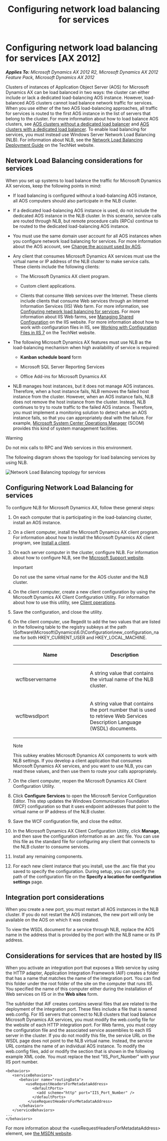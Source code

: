 ﻿---
title: Configuring network load balancing for services
TOCTitle: Configuring network load balancing for services
ms:assetid: 9ecde78e-7da2-4677-b9a2-17f3e7fe16aa
ms:mtpsurl: https://technet.microsoft.com/en-us/library/Hh397322(v=AX.60)
ms:contentKeyID: 36929813
ms.date: 08/30/2013
mtps_version: v=AX.60
---

# Configuring network load balancing for services [AX 2012]


_**Applies To:** Microsoft Dynamics AX 2012 R2, Microsoft Dynamics AX 2012 Feature Pack, Microsoft Dynamics AX 2012_

Clusters of instances of Application Object Server (AOS) for Microsoft Dynamics AX can be load balanced in two ways: the cluster can either include or lack a dedicated load-balancing AOS instance. However, load-balanced AOS clusters cannot load balance network traffic for services. When you use either of the two AOS load-balancing approaches, all traffic for services is routed to the first AOS instance in the list of servers that belong to the cluster. For more information about how to load balance AOS clusters, see [AOS clusters without a dedicated load balancer](aos-clusters-without-a-dedicated-load-balancer.md) and [AOS clusters with a dedicated load balancer](aos-clusters-with-a-dedicated-load-balancer.md). To enable load balancing for services, you must instead use Windows Server Network Load Balancing (NLB). For information about NLB, see the [Network Load Balancing Deployment Guide](http://go.microsoft.com/fwlink/?linkid=225684) on the TechNet website.

## Network Load Balancing considerations for services

When you set up systems to load balance the traffic for Microsoft Dynamics AX services, keep the following points in mind:

  - If load balancing is configured without a load-balancing AOS instance, all AOS computers should also participate in the NLB cluster.

  - If a dedicated load-balancing AOS instance is used, do not include the dedicated AOS instance in the NLB cluster. In this scenario, service calls are routed through NLB, but remote procedure calls (RPCs) continue to be routed to the dedicated load-balancing AOS instance.

  - You must use the same domain user account for all AOS instances when you configure network load balancing for services. For more information about the AOS account, see [Change the account used by AOS](change-the-account-used-by-aos.md).

  - Any client that consumes Microsoft Dynamics AX services must use the virtual name or IP address of the NLB cluster to make service calls. These clients include the following clients:
    
      - The Microsoft Dynamics AX client program.
    
      - Custom client applications.
    
      - Clients that consume Web services over the Internet. These clients include clients that consume Web services through an Internet Information Services (IIS) Web farm. For more information, see [Configuring network load balancing for services](configuring-network-load-balancing-for-services.md). For more information about IIS Web farms, see [Managing Shared Configuration](http://go.microsoft.com/fwlink/?linkid=225687) on the IIS website. For more information about how to work with configuration files in IIS, see [Working with Configuration Files in IIS 7](http://go.microsoft.com/fwlink/?linkid=225688) on the TechNet website.

  - The following Microsoft Dynamics AX features must use NLB as the load-balancing mechanism when high availability of service is required:
    
      - **Kanban schedule board** form
    
      - Microsoft SQL Server Reporting Services
    
      - Office Add-ins for Microsoft Dynamics AX

  - NLB manages host instances, but it does not manage AOS instances. Therefore, when a host instance fails, NLB removes the failed host instance from the cluster. However, when an AOS instance fails, NLB does not remove the host instance from the cluster. Instead, NLB continues to try to route traffic to the failed AOS instance. Therefore, you must implement a monitoring solution to detect when an AOS instance fails, so that you can appropriately deal with the failure. For example, [Microsoft System Center Operations Manager](http://go.microsoft.com/fwlink/?linkid=226205) (SCOM) provides this kind of system management facilities.


> [!WARNING]
> <P>Do not mix calls to RPC and Web services in this environment.</P>



The following diagram shows the topology for load balancing services by using NLB.

![Network Load Balancing topology for services](images/Hh397322.ServicesNLBTopology(AX.60).png "Network Load Balancing topology for services")

## Configuring Network Load Balancing for services

To configure NLB for Microsoft Dynamics AX, follow these general steps:

1.  On each computer that is participating in the load-balancing cluster, install an AOS instance.

2.  On a client computer, install the Microsoft Dynamics AX client program. For information about how to install the Microsoft Dynamics AX client program, see [Install a client](install-a-client.md).

3.  On each server computer in the cluster, configure NLB. For information about how to configure NLB, see the [Microsoft Support website](http://support.microsoft.com/kb/323437).
    

    > [!IMPORTANT]
    > <P>Do not use the same virtual name for the AOS cluster and the NLB cluster.</P>



4.  On the client computer, create a new client configuration by using the Microsoft Dynamics AX Client Configuration Utility. For information about how to use this utility, see [Client operations](client-operations.md).

5.  Save the configuration, and close the utility.

6.  On the client computer, use Regedit to add the two values that are listed in the following table to the registry subkeys at the path \\Software\\Microsoft\\Dynamics\\6.0\\Configuration\\new\_configuration\_name for both HKEY\_CURRENT\_USER and HKEY\_LOCAL\_MACHINE.
    
    <table>
    <colgroup>
    <col style="width: 50%" />
    <col style="width: 50%" />
    </colgroup>
    <thead>
    <tr class="header">
    <th><p>Name</p></th>
    <th><p>Description</p></th>
    </tr>
    </thead>
    <tbody>
    <tr class="odd">
    <td><p>wcflbservername</p></td>
    <td><p>A string value that contains the virtual name of the NLB cluster.</p></td>
    </tr>
    <tr class="even">
    <td><p>wcflbwsdlport</p></td>
    <td><p>A string value that contains the port number that is used to retrieve Web Services Description Language (WSDL) documents.</p></td>
    </tr>
    </tbody>
    </table>
    

    > [!NOTE]
    > <P>This subkey enables Microsoft Dynamics AX components to work with NLB settings. If you develop a client application that consumes Microsoft Dynamics AX services, and you want to use NLB, you can read these values, and then use them to route your calls appropriately.</P>



7.  On the client computer, reopen the Microsoft Dynamics AX Client Configuration Utility.

8.  Click **Configure Services** to open the Microsoft Service Configuration Editor. This step updates the Windows Communication Foundation (WCF) configuration so that it uses endpoint addresses that point to the virtual name or IP address of the NLB cluster.

9.  Save the WCF configuration file, and close the editor.

10. In the Microsoft Dynamics AX Client Configuration Utility, click **Manage**, and then save the configuration information as an .axc file. You can use this file as the standard file for configuring any client that connects to the NLB cluster to consume services.

11. Install any remaining components.

12. For each new client instance that you install, use the .axc file that you saved to specify the configuration. During setup, you can specify the path of the configuration file on the **Specify a location for configuration settings** page.

## Integration port considerations

When you create a new port, you must restart all AOS instances in the NLB cluster. If you do not restart the AOS instances, the new port will only be available on the AOS on which it was created.

To view the WSDL document for a service through NLB, replace the AOS name in the address that is provided by the port with the NLB name or its IP address.

## Considerations for services that are hosted by IIS

When you activate an integration port that exposes a Web service by using the HTTP adapter, Application Integration Framework (AIF) creates a folder that has a name that matches the name of the integration port. You can find this folder under the root folder of the site on the computer that runs IIS. You specified the name of this computer either during the installation of Web services on IIS or in the **Web sites** form.

The subfolder that AIF creates contains several files that are related to the deployment of the integration port. These files include a file that is named web.config. For IIS servers that connect to NLB clusters that load balance Microsoft Dynamics AX services, you must modify the web.config file for the website of each HTTP integration port. For Web farms, you must copy the configuration file and the associated service assemblies to each IIS server in the cluster. If you do not modify this file, the service URL on the WSDL page does not point to the NLB virtual name. Instead, the service URL contains the name of an individual AOS instance. To modify the web.config files, add or modify the section that is shown in the following example XML code. You must replace the text "IIS\_Port\_Number" with your IIS port number.

    <behaviors>
       <serviceBehaviors>
          <behavior name="routingData">
             <useRequestHeadersForMetadataAddress>
                <defaultPorts>
                  <add scheme="http" port="IIS_Port_Number" />
                </defaultPorts>
              </useRequestHeadersForMetadataAddress>
          </behavior>
       </serviceBehaviors>
    ...
    </behaviors>

For more information about the \<useRequestHeadersForMetadataAddress\> element, see [the MSDN website](http://go.microsoft.com/fwlink/?linkid=226206).


